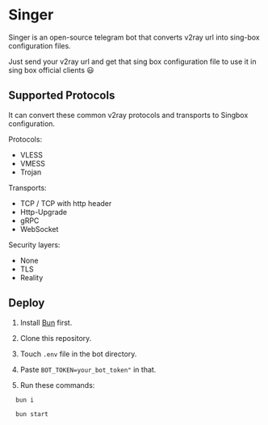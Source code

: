 # Singer

Singer is an open-source telegram bot that converts v2ray url into sing-box configuration files.

Just send your v2ray url and get that sing box configuration file to use it in sing box official clients 😃

## Supported Protocols

It can convert these common v2ray protocols and transports to Singbox configuration.

Protocols:

- VLESS
- VMESS
- Trojan

Transports:

- TCP / TCP with http header
- Http-Upgrade
- gRPC
- WebSocket

Security layers:

- None
- TLS
- Reality

## Deploy

1. Install [Bun](https://bun.sh) first.

2. Clone this repository.

3. Touch `.env` file in the bot directory.

4. Paste `BOT_TOKEN=your_bot_token"` in that.

5. Run these commands:

```bash
  bun i

  bun start
```

